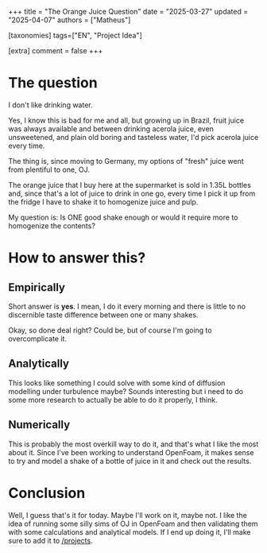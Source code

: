 +++
title = "The Orange Juice Question"
date = "2025-03-27"
updated = "2025-04-07"
authors = ["Matheus"]

[taxonomies]
tags=["EN", "Project Idea"]


[extra]
comment = false
+++

# The question

I don't like drinking water. 

Yes, I know this is bad for me and all, but growing up in Brazil, fruit juice was always available and between drinking acerola juice, even unsweetened, and plain old boring and tasteless water, I'd pick acerola juice every time.

The thing is, since moving to Germany, my options of "fresh" juice went from plentiful to one, OJ.

The orange juice that I buy here at the supermarket is sold in 1.35L bottles and, since that's a lot of juice to drink in one go, every time I pick it up from the fridge I have to shake it to homogenize juice and pulp.

My question is: Is ONE good shake enough or would it require more to homogenize the contents?

# How to answer this?

## Empirically
Short answer is **yes**. I mean, I do it every morning and there is little to no discernible taste difference between one or many shakes.

Okay, so done deal right? Could be, but of course I'm going to overcomplicate it.

## Analytically
This looks like something I could solve with some kind of diffusion modelling under turbulence maybe? Sounds interesting but i need to do some more research to actually be able to do it properly, I think.

## Numerically
This is probably the most overkill way to do it, and that's what I like the most about it. Since I've been working to understand OpenFoam, it makes sense to try and model a shake of a bottle of juice in it and check out the results.

# Conclusion
Well, I guess that's it for today. Maybe I'll work on it, maybe not. I like the idea of running some silly sims of OJ in OpenFoam and then validating them with some calculations and analytical models.
If I end up doing it, I'll make sure to add it to [/projects](/projects).